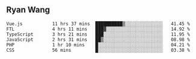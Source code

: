 ## Ryan Wang

<!--START_SECTION:waka-->

```text
Vue.js           11 hrs 37 mins  ██████████▒░░░░░░░░░░░░░░   41.45 %
FTL              4 hrs 11 mins   ███▓░░░░░░░░░░░░░░░░░░░░░   14.92 %
TypeScript       3 hrs 21 mins   ███░░░░░░░░░░░░░░░░░░░░░░   11.95 %
JavaScript       2 hrs 31 mins   ██▒░░░░░░░░░░░░░░░░░░░░░░   08.98 %
PHP              1 hr 10 mins    █░░░░░░░░░░░░░░░░░░░░░░░░   04.21 %
CSS              56 mins         █░░░░░░░░░░░░░░░░░░░░░░░░   03.38 %
```

<!--END_SECTION:waka-->
